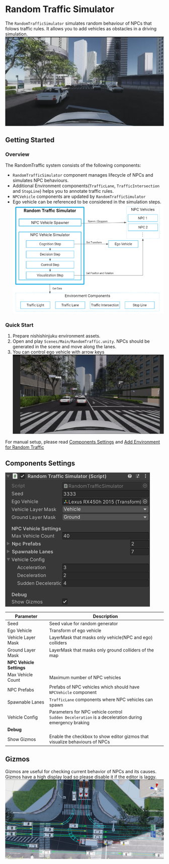 # Random Traffic Simulator
The `RandomTrafficSimulator` simulates random behaviour of NPCs that folows traffic rules. It allows you to add vehicles as obstacles in a driving simulation.
![random_traffic](random_traffic.png)  

## Getting Started
### Overview
The RandomTraffic system consists of the following components:

- `RandomTrafficSimulator` component manages lifecycle of NPCs and simulates NPC behaviours.
- Additional Environment components(`TrafficLane`, `TrafficIntersection` and `StopLine`) helps you to annotate traffic rules.
- `NPCVehicle` components are updated by `RandomTrafficSimulator`
- Ego vehicle can be referenced to be considered in the simulation steps.
![](overview.png)

### Quick Start
1. Prepare nishishinjuku environment assets.
2. Open and play `Scenes/Main/RandomTraffic.unity`. NPCs should be generated in the scene and move along the lanes.
3. You can control ego vehicle with arrow keys
![play](play.png)  

For manual setup, please read [Components Settings](#component-settings) and [Add Environment for Random Traffic](../AddRandomTrafficEnvironment/index.md)

## Components Settings
![inspector](inspector.png)  

| Parameter | Description |
|---|---|
| Seed | Seed value for random generator |
| Ego Vehicle | Transform of ego vehicle |
| Vehicle Layer Mask | LayerMask that masks only vehicle(NPC and ego) colliders |
| Ground Layer Mask | LayerMask that masks only ground colliders of the map |
| **NPC Vehicle Settings** | |
| Max Vehicle Count | Maximum number of NPC vehicles |
| NPC Prefabs | Prefabs of NPC vehicles which should have `NPCVehicle` component |
| Spawnable Lanes | `TrafficLane` components where NPC vehicles can spawn|
| Vehicle Config | Parameters for NPC vehicle control<br/>`Sudden Deceleration` is a deceleration during emergency braking |
| **Debug** | |
| Show Gizmos | Enable the checkbox to show editor gizmos that visualize behaviours of NPCs |

## Gizmos
Gizmos are useful for checking current behavior of NPCs and its causes. Gizmos have a high display load so please disable it if the editor is laggy.
![gizmos](gizmos.png)  
